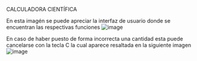 CALCULADORA CIENTÍFICA

En esta imagén se puede apreciar la interfaz de usuario donde se encuentran las respectivas funciones
![image](https://user-images.githubusercontent.com/67134018/183910907-b0a5230b-9adc-46f6-9247-ef4e0ac65b01.png)

En caso de haber puesto de forma incorrecta una cantidad esta puede cancelarse con la tecla C
la cual aparece resaltada en la siguiente imagen
![image](https://user-images.githubusercontent.com/67134018/183915133-ad4e1ab1-31de-45f4-8440-49f43c52b383.png)
